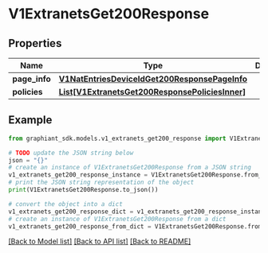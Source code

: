 # V1ExtranetsGet200Response


## Properties

Name | Type | Description | Notes
------------ | ------------- | ------------- | -------------
**page_info** | [**V1NatEntriesDeviceIdGet200ResponsePageInfo**](V1NatEntriesDeviceIdGet200ResponsePageInfo.md) |  | [optional] 
**policies** | [**List[V1ExtranetsGet200ResponsePoliciesInner]**](V1ExtranetsGet200ResponsePoliciesInner.md) |  | [optional] 

## Example

```python
from graphiant_sdk.models.v1_extranets_get200_response import V1ExtranetsGet200Response

# TODO update the JSON string below
json = "{}"
# create an instance of V1ExtranetsGet200Response from a JSON string
v1_extranets_get200_response_instance = V1ExtranetsGet200Response.from_json(json)
# print the JSON string representation of the object
print(V1ExtranetsGet200Response.to_json())

# convert the object into a dict
v1_extranets_get200_response_dict = v1_extranets_get200_response_instance.to_dict()
# create an instance of V1ExtranetsGet200Response from a dict
v1_extranets_get200_response_from_dict = V1ExtranetsGet200Response.from_dict(v1_extranets_get200_response_dict)
```
[[Back to Model list]](../README.md#documentation-for-models) [[Back to API list]](../README.md#documentation-for-api-endpoints) [[Back to README]](../README.md)


